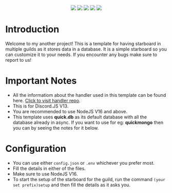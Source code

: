 <p align="center"><img src="https://media.discordapp.net/attachments/774290264764055582/898463519933071381/1634280787072.png">
<a href="https://discord.gg/zqySsESftt"><img src="https://img.shields.io/badge/discord-invite-5865f2?style=for-the-badge&logo=discord&logoColor=white"></a>
<img src="https://img.shields.io/badge/version-1.0.0-05122A?style=for-the-badge">
<img src="https://img.shields.io/github/issues/RileCraft/Discord-StarBoard.svg?style=for-the-badge">
<img src="https://img.shields.io/github/forks/RileCraft/Discord-StarBoard.svg?style=for-the-badge"></p>

# Introduction
Welcome to my another project! This is a template for having starboard in multiple guilds as it stores data in a database. It is a simple starboard so you can customize it to your needs. If you encounter any bugs make sure to report to us!

# Important Notes
* All the informatiom about the handler used in this template can be found here. [Click to visit handler repo](https://github.com/RileCraft/DiscordBot-Template).
* This is for Discord.JS V13.
* You are recommended to use NodeJS V16 and above.
* This template uses **quick.db** as its default database with all the database already in async. If you want to use for eg: **quickmongo** then you can by seeing the notes for it below.

# Configuration
* You can use either `config.json` or `.env` whichever you prefer most.
* Fill the details in either of the files.
* Make sure to use NodeJS V16.
* To start the setup of the starboard for the guild, run the command `(your set prefix)setup` and then fill the details as it asks you.